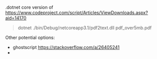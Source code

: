 .dotnet core version of https://www.codeproject.com/script/Articles/ViewDownloads.aspx?aid=14170

> dotnet ./bin/Debug/netcoreapp3.1/pdf2text.dll pdf_over5mb.pdf

Other potential options:

* ghostscript https://stackoverflow.com/a/26405241
* 
